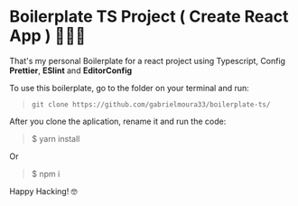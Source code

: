 # Boilerplate TS Project ( Create React App ) 🧑🏾‍💻


That's my personal Boilerplate for a react project using Typescript, 
Config **Prettier**, **ESlint** and **EditorConfig**

To use this boilerplate, go to the folder on your terminal and run:

> `git clone https://github.com/gabrielmoura33/boilerplate-ts/`

After you clone the aplication, rename it and run the code:

> $ yarn install

Or 

> $ npm i

Happy Hacking! 🤓

